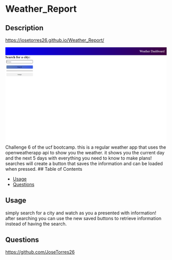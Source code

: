 # Weather_Report

## Description
https://josetorres26.github.io/Weather_Report/

<img style="text-align: center" src="./assets/images/weather.png" alt="weather website" style="width:100%;height:100%"/>
</a>
<br />
Challenge 6 of the ucf bootcamp. this is a regular weather app that uses the openweatherapp api to show you the weather. it shows you the current day and the next 5 days  with everything you need to know to make plans! searches will create a button that saves the information and can be loaded when pressed.
## Table of Contents

- [Usage](#usage)
- [Questions](#Questions)

## Usage

  simply search for a city and watch as you a presented with information!
  after searching you can use the new saved buttons to retrieve information instead of having the search.
## Questions


https://github.com/JoseTorres26




